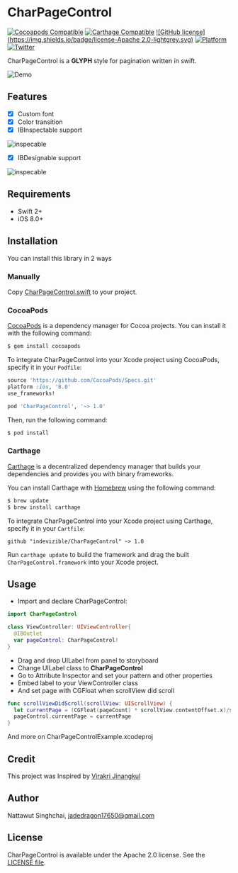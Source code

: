 # CharPageControl
[![Cocoapods Compatible](https://img.shields.io/cocoapods/v/CharPageControl.svg)](https://img.shields.io/cocoapods/v/CharPageControl.svg)
[![Carthage Compatible](https://img.shields.io/badge/Carthage-compatible-4BC51D.svg?style=flat)](https://github.com/Carthage/Carthage)
[![GitHub license](https://img.shields.io/badge/license-Apache 2.0-lightgrey.svg)](https://raw.githubusercontent.com/indevizible/CharPageControl/master/LICENSE)
[![Platform](https://img.shields.io/cocoapods/p/CharPageControl.svg?style=flat)](http://cocoadocs.org/docsets/CharPageControl)
[![Twitter](https://img.shields.io/badge/twitter-@indevizible-blue.svg?style=flat)](http://twitter.com/indevizible)

CharPageControl is a **GLYPH** style for pagination written in swift.

![Demo](/imgs/03.gif)

## Features
- [x] Custom font
- [x] Color transition
- [x] IBInspectable support

![inspecable](/imgs/01.png)

- [x] IBDesignable support

![inspecable](/imgs/02.png)

## Requirements
- Swift 2+
- iOS 8.0+

##  Installation
You can install this library in 2 ways

### Manually

Copy [CharPageControl.swift](CharPageControl/CharPageControl.swift) to your project.

### CocoaPods

[CocoaPods](http://cocoapods.org) is a dependency manager for Cocoa projects. You can install it with the following command:

```bash
$ gem install cocoapods
```

To integrate CharPageControl into your Xcode project using CocoaPods, specify it in your `Podfile`:

```ruby
source 'https://github.com/CocoaPods/Specs.git'
platform :ios, '8.0'
use_frameworks!

pod 'CharPageControl', '~> 1.0'
```

Then, run the following command:

```bash
$ pod install
```

### Carthage

[Carthage](https://github.com/Carthage/Carthage) is a decentralized dependency manager that builds your dependencies and provides you with binary frameworks.

You can install Carthage with [Homebrew](http://brew.sh/) using the following command:

```bash
$ brew update
$ brew install carthage
```

To integrate CharPageControl into your Xcode project using Carthage, specify it in your `Cartfile`:

```ogdl
github "indevizible/CharPageControl" ~> 1.0
```

Run `carthage update` to build the framework and drag the built `CharPageControl.framework` into your Xcode project.

## Usage
- Import and declare CharPageControl:
```swift
import CharPageControl

class ViewController: UIViewController{
  @IBOutlet
  var pageControl: CharPageControl!
}
```

- Drag and drop UILabel from panel to storyboard
- Change UILabel class to **CharPageControl**
- Go to Attribute Inspector and set your pattern and other properties
- Embed label to your ViewController class
- And set page with CGFloat when scrollView did scroll

```swift
func scrollViewDidScroll(scrollView: UIScrollView) {
  let currentPage = (CGFloat(pageCount) * scrollView.contentOffset.x)/scrollView.contentSize.width
  pageControl.currentPage = currentPage
}
```

And more on CharPageControlExample.xcodeproj

## Credit

This project was Inspired by [Virakri Jinangkul](https://github.com/virakri)

## Author

Nattawut Singhchai, jadedragon17650@gmail.com

## License

CharPageControl is available under the Apache 2.0 license. See the [LICENSE file](LICENSE).

